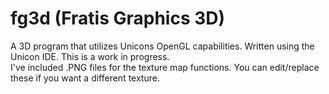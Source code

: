 # fg3d (Fratis Graphics 3D)
A 3D program that utilizes Unicons OpenGL capabilities. 
Written using the Unicon IDE. 
This is a work in progress.   
I've included .PNG files for the texture map functions. 
You can edit/replace these if you want a different texture. 
